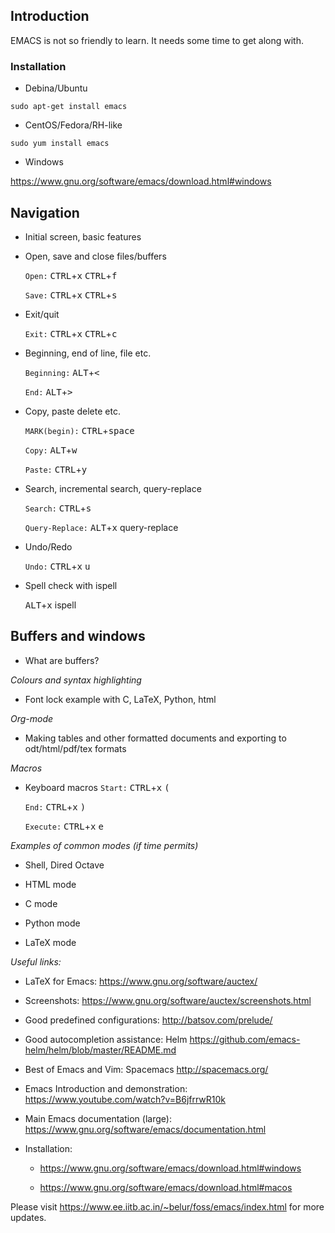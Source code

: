## Introduction
EMACS is not so friendly to learn. It needs some time to get along with.

### Installation

* Debina/Ubuntu

```
sudo apt-get install emacs
```

* CentOS/Fedora/RH-like

```
sudo yum install emacs
```

* Windows

<https://www.gnu.org/software/emacs/download.html#windows>

## Navigation
  - Initial screen, basic features

  - Open, save and close files/buffers

    `Open:` <kbd>CTRL</kbd>+<kbd>x</kbd>  <kbd>CTRL</kbd>+<kbd>f</kbd>

    `Save:` <kbd>CTRL</kbd>+<kbd>x</kbd>  <kbd>CTRL</kbd>+<kbd>s</kbd>

  - Exit/quit

    `Exit:` <kbd>CTRL</kbd>+<kbd>x</kbd>  <kbd>CTRL</kbd>+<kbd>c</kbd>
  
  - Beginning, end of line, file etc.

    `Beginning:` <kbd>ALT</kbd>+<kbd><</kbd>

    `End:` <kbd>ALT</kbd>+<kbd>></kbd>
  
  - Copy, paste delete etc.

    `MARK(begin):` <kbd>CTRL</kbd>+<kbd>space</kbd>
    
    `Copy:` <kbd>ALT</kbd>+<kbd>w</kbd>

    `Paste:` <kbd>CTRL</kbd>+<kbd>y</kbd>

  - Search, incremental search, query-replace

    `Search:` <kbd>CTRL</kbd>+<kbd>s</kbd>

    `Query-Replace:` <kbd>ALT</kbd>+<kbd>x</kbd>  query-replace

  - Undo/Redo

    `Undo:` <kbd>CTRL</kbd>+<kbd>x</kbd>  <kbd>u</kbd>

  - Spell check with ispell

    <kbd>ALT</kbd>+<kbd>x</kbd>  ispell

## Buffers and windows

- What are buffers?

*Colours and syntax highlighting*

 - Font lock example with C, LaTeX, Python, html

*Org-mode*

 - Making tables and other formatted documents and exporting
   to odt/html/pdf/tex formats

*Macros*

 - Keyboard macros
    `Start:` <kbd>CTRL</kbd>+<kbd>x</kbd>  <kbd>(</kbd>

    `End:` <kbd>CTRL</kbd>+<kbd>x</kbd>  <kbd>)</kbd>

    `Execute:` <kbd>CTRL</kbd>+<kbd>x</kbd>  <kbd>e</kbd>

*Examples of common modes (if time permits)*

 - Shell, Dired Octave

 - HTML mode

 - C mode

 - Python mode

 - LaTeX mode

*Useful links:*

- LaTeX for Emacs: https://www.gnu.org/software/auctex/

- Screenshots: https://www.gnu.org/software/auctex/screenshots.html

- Good predefined configurations: http://batsov.com/prelude/

- Good autocompletion assistance: Helm https://github.com/emacs-helm/helm/blob/master/README.md

- Best of Emacs and Vim: Spacemacs http://spacemacs.org/

- Emacs Introduction and demonstration: https://www.youtube.com/watch?v=B6jfrrwR10k

- Main Emacs documentation (large): https://www.gnu.org/software/emacs/documentation.html

- Installation:

  - https://www.gnu.org/software/emacs/download.html#windows

  - https://www.gnu.org/software/emacs/download.html#macos

Please visit
  https://www.ee.iitb.ac.in/~belur/foss/emacs/index.html
for more updates.
